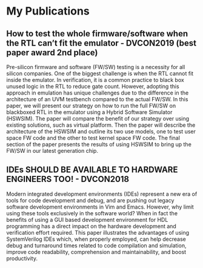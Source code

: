 # My Publications

## How to test the whole firmware/software when the RTL can’t fit the emulator - DVCON2019 (best paper award 2nd place)

Pre-silicon firmware and software (FW/SW) testing is a necessity for all silicon companies. One of the biggest challenge is when the RTL cannot fit inside the emulator. In verification, it is a common practice to black box unused logic in the RTL to reduce gate count. However, adopting this approach in emulation has unique challenges due to the difference in the architecture of an UVM testbench compared to the actual FW/SW. In this paper, we will present our strategy on how to run the full FW/SW on blackboxed RTL in the emulator using a Hybrid Software Simulator (HSWSIM). The paper will compare the benefit of our strategy over using existing solutions, such as virtual platform. Then the paper will describe the architecture of the HSWSIM and outline its two use models, one to test user space FW code and the other to test kernel space FW code. The final section of the paper presents the results of using HSWSIM to bring up the FW/SW in our latest generation chip.

## IDEs SHOULD BE AVAILABLE TO HARDWARE ENGINEERS TOO! - DVCON2018

Modern integrated development environments (IDEs) represent a new era of tools for code development and debug, and are pushing out legacy software development environments in Vim and Emacs. However, why limit using these tools exclusively in the software world? When in fact the benefits of using a GUI based development environment for HDL programming has a direct impact on the hardware development and verification effort required. This paper illustrates the advantages of using SystemVerilog IDEs which, when properly employed, can help decrease debug and turnaround times related to code compilation and simulation, improve code readability, comprehension and maintainability, and boost productivity.
